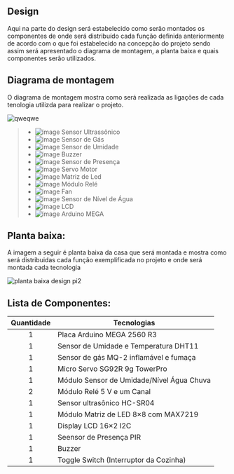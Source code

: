 
## Design

Aqui na parte do design será estabelecido como serão montados os componentes de onde será distribuído cada função definida anteriormente de acordo com o que foi estabelecido na concepção do projeto sendo assim será apresentado o diagrama de montagem, a planta baixa e quais componentes serão utilizados.

## Diagrama de montagem

O diagrama de montagem mostra como será realizada as ligações de cada tenologia utilizda para realizar o projeto.


![qweqwe](https://user-images.githubusercontent.com/92868328/145195751-9b7ff73f-a25e-4022-8b52-78c6e2cc6838.png)

>- ![image](https://user-images.githubusercontent.com/92868328/145211898-ef771913-f139-4e91-a114-6cbf8816e615.png) Sensor Ultrassônico
>- ![image](https://user-images.githubusercontent.com/92868328/145211965-e3976a8e-f432-4ff5-a563-8a72019d141b.png) Sensor de Gás
>- ![image](https://user-images.githubusercontent.com/92868328/145212008-5bd0b31d-8e2d-452c-a189-2ae751b328ef.png) Sensor de Umidade
>- ![image](https://user-images.githubusercontent.com/92868328/145212033-bd324862-caa6-4b71-b354-89d745dc228a.png) Buzzer
>- ![image](https://user-images.githubusercontent.com/92868328/145212089-698ed181-e128-4981-8f93-6cd38e48ed17.png) Sensor de Presença
>- ![image](https://user-images.githubusercontent.com/92868328/145212101-177c838d-af45-47b9-973c-a8757aac88a2.png) Servo Motor
>- ![image](https://user-images.githubusercontent.com/92868328/145212164-fa3d7380-fc7e-4158-8b4d-278ca17a3643.png) Matriz de Led
>- ![image](https://user-images.githubusercontent.com/92868328/145212272-00f48574-cc6e-40ed-9864-83e7d4937c1e.png) Módulo Relé
>- ![image](https://user-images.githubusercontent.com/92868328/145212302-49d8e0d8-57bf-4dcb-9f54-4fb8e938dea7.png) Fan
>- ![image](https://user-images.githubusercontent.com/92868328/145212339-92a87640-bd51-425d-952c-4cdcaac849bf.png) Sensor de Nível de Água
>- ![image](https://user-images.githubusercontent.com/92868328/145212354-41536d21-a369-45d0-8109-ab4b25c78703.png) LCD
>- ![image](https://user-images.githubusercontent.com/92868328/145212380-3751c92c-a18a-458c-84c9-56cf0b0e3cc0.png) Arduino MEGA





## Planta baixa:

A imagem a seguir é planta baixa da casa que será montada e mostra como será distribuidas cada função exemplificada no projeto e onde será montada cada tecnologia

![planta baixa design pi2](https://user-images.githubusercontent.com/92868328/145198906-9bcd7558-f908-4047-88ef-d52aedd6a81d.png)


## Lista de Componentes:
Quantidade  | Tecnologias
:---------:   | ------
1           | Placa Arduino MEGA 2560 R3
1           | Sensor de Umidade e Temperatura DHT11
1           | Sensor de gás MQ-2 inflamável e fumaça
1           | Micro Servo SG92R 9g TowerPro
1           | Módulo Sensor de Umidade/Nível Água Chuva
2           | Módulo Relé 5 V e um Canal
1           | Sensor ultrasônico HC-SR04
1           | Módulo Matriz de LED 8×8 com MAX7219
1           | Display LCD 16×2 I2C 
1           | Seensor de Presença PIR 
1           | Buzzer
1           | Toggle Switch (Interruptor da Cozinha)
